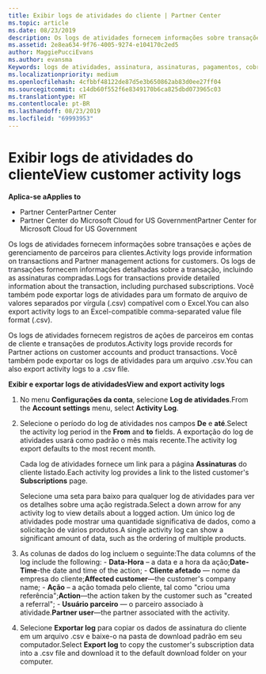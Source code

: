 ```yaml
---
title: Exibir logs de atividades do cliente | Partner Center
ms.topic: article
ms.date: 08/23/2019
description: Os logs de atividades fornecem informações sobre transações e ações de gerenciamento de parceiros para clientes.
ms.assetid: 2e8ea634-9f76-4005-9274-e104170c2ed5
author: MaggiePucciEvans
ms.author: evansma
Keywords: logs de atividades, assinatura, assinaturas, pagamentos, cobrança, transações
ms.localizationpriority: medium
ms.openlocfilehash: 4cfbbf48122de87d5e3b650862ab83d0ee27ff04
ms.sourcegitcommit: c14db60f552f6e8349170b6ca825dbd073965c03
ms.translationtype: HT
ms.contentlocale: pt-BR
ms.lasthandoff: 08/23/2019
ms.locfileid: "69993953"
---
```

# <a name="view-customer-activity-logs"></a><span data-ttu-id="bd056-104">Exibir logs de atividades do cliente</span><span class="sxs-lookup"><span data-stu-id="bd056-104">View customer activity logs</span></span>

<span data-ttu-id="bd056-105">**Aplica-se a**</span><span class="sxs-lookup"><span data-stu-id="bd056-105">**Applies to**</span></span>

-  <span data-ttu-id="bd056-106">Partner Center</span><span class="sxs-lookup"><span data-stu-id="bd056-106">Partner Center</span></span>
-  <span data-ttu-id="bd056-107">Partner Center do Microsoft Cloud for US Government</span><span class="sxs-lookup"><span data-stu-id="bd056-107">Partner Center for Microsoft Cloud for US Government</span></span>


<span data-ttu-id="bd056-108">Os logs de atividades fornecem informações sobre transações e ações de gerenciamento de parceiros para clientes.</span><span class="sxs-lookup"><span data-stu-id="bd056-108">Activity logs provide information on transactions and Partner management actions for customers.</span></span> <span data-ttu-id="bd056-109">Os logs de transações fornecem informações detalhadas sobre a transação, incluindo as assinaturas compradas.</span><span class="sxs-lookup"><span data-stu-id="bd056-109">Logs for transactions provide detailed information about the transaction, including purchased subscriptions.</span></span> <span data-ttu-id="bd056-110">Você também pode exportar logs de atividades para um formato de arquivo de valores separados por vírgula (.csv) compatível com o Excel.</span><span class="sxs-lookup"><span data-stu-id="bd056-110">You can also export activity logs to an Excel-compatible comma-separated value file format (.csv).</span></span>

<span data-ttu-id="bd056-111">Os logs de atividades fornecem registros de ações de parceiros em contas de cliente e transações de produtos.</span><span class="sxs-lookup"><span data-stu-id="bd056-111">Activity logs provide records for Partner actions on customer accounts and product transactions.</span></span> <span data-ttu-id="bd056-112">Você também pode exportar os logs de atividades para um arquivo .csv.</span><span class="sxs-lookup"><span data-stu-id="bd056-112">You can also export activity logs to a .csv file.</span></span>

<span data-ttu-id="bd056-113">**Exibir e exportar logs de atividades**</span><span class="sxs-lookup"><span data-stu-id="bd056-113">**View and export activity logs**</span></span>

1.  <span data-ttu-id="bd056-114">No menu **Configurações da conta**, selecione **Log de atividades**.</span><span class="sxs-lookup"><span data-stu-id="bd056-114">From the **Account settings** menu, select **Activity Log**.</span></span>
2.  <span data-ttu-id="bd056-115">Selecione o período do log de atividades nos campos **De** e **até**.</span><span class="sxs-lookup"><span data-stu-id="bd056-115">Select the activity log period in the **From** and **to** fields.</span></span> <span data-ttu-id="bd056-116">A exportação do log de atividades usará como padrão o mês mais recente.</span><span class="sxs-lookup"><span data-stu-id="bd056-116">The activity log export defaults to the most recent month.</span></span>

    <span data-ttu-id="bd056-117">Cada log de atividades fornece um link para a página **Assinaturas** do cliente listado.</span><span class="sxs-lookup"><span data-stu-id="bd056-117">Each activity log provides a link to the listed customer's **Subscriptions** page.</span></span>

    <span data-ttu-id="bd056-118">Selecione uma seta para baixo para qualquer log de atividades para ver os detalhes sobre uma ação registrada.</span><span class="sxs-lookup"><span data-stu-id="bd056-118">Select a down arrow for any activity log to view details about a logged action.</span></span> <span data-ttu-id="bd056-119">Um único log de atividades pode mostrar uma quantidade significativa de dados, como a solicitação de vários produtos.</span><span class="sxs-lookup"><span data-stu-id="bd056-119">A single activity log can show a significant amount of data, such as the ordering of multiple products.</span></span>

3.   <span data-ttu-id="bd056-120">As colunas de dados do log incluem o seguinte:</span><span class="sxs-lookup"><span data-stu-id="bd056-120">The data columns of the log include the following:</span></span>
    -   <span data-ttu-id="bd056-121">**Data-Hora** – a data e a hora da ação;</span><span class="sxs-lookup"><span data-stu-id="bd056-121">**Date-Time**-the date and time of the action;</span></span>
    -   <span data-ttu-id="bd056-122">**Cliente afetado** — nome da empresa do cliente;</span><span class="sxs-lookup"><span data-stu-id="bd056-122">**Affected customer**—the customer's company name;</span></span>
    -   <span data-ttu-id="bd056-123">**Ação** – a ação tomada pelo cliente, tal como "criou uma referência";</span><span class="sxs-lookup"><span data-stu-id="bd056-123">**Action**—the action taken by the customer such as "created a referral";</span></span>
    -   <span data-ttu-id="bd056-124">**Usuário parceiro** — o parceiro associado à atividade.</span><span class="sxs-lookup"><span data-stu-id="bd056-124">**Partner user**—the partner associated with the activity.</span></span>

4.  <span data-ttu-id="bd056-125">Selecione **Exportar log** para copiar os dados de assinatura do cliente em um arquivo .csv e baixe-o na pasta de download padrão em seu computador.</span><span class="sxs-lookup"><span data-stu-id="bd056-125">Select **Export log** to copy the customer's subscription data into a .csv file and download it to the default download folder on your computer.</span></span>
    
 

 



